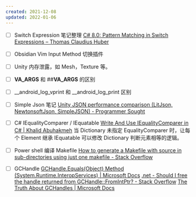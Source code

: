 ```yaml
---
created: 2021-12-08
updated: 2022-01-06
---
```

- [ ] Switch Expression 笔记整理
 [C# 8.0: Pattern Matching in Switch Expressions – Thomas Claudius Huber](https://www.thomasclaudiushuber.com/2021/02/25/c-9-0-pattern-matching-in-switch-expressions/)
- [ ]  Obsidian Vim Input Method 切换插件
- [ ] Unity 内存泄露，如 Mesh，Texture 等。
- [ ]  __VA_ARGS__ 和 ##__VA_ARGS__ 的区别
- [ ]   __android_log_vprint 和 __android_log_print 区别
- [ ]   Simple Json 笔记
 [Unity JSON performance comparison (LitJson, NewtonsoftJson, SimpleJSON) - Programmer Sought](https://programmersought.com/article/96576253892/)
- [ ] C# IEqualityComparer / IEquatable
 [Write And Use IEqualityComparer in C# | Khalid Abuhakmeh](https://khalidabuhakmeh.com/write-and-use-iequalitycomparer)
        当 Dictionary 未指定 EqualityComparer 时，让每个 Element 继承 IEquatable 可以修改 Dictionary 判断元素相等的逻辑。
- [ ] Power shell 编译 Makefile
 [How to generate a Makefile with source in sub-directories using just one makefile - Stack Overflow](https://stackoverflow.com/questions/231229/how-to-generate-a-makefile-with-source-in-sub-directories-using-just-one-makefil)

 - [ ] GCHandle
     [GCHandle.Equals(Object) Method (System.Runtime.InteropServices) | Microsoft Docs](https://docs.microsoft.com/en-us/dotnet/api/system.runtime.interopservices.gchandle.equals?view=net-6.0)
     [.net - Should I free the handle returned from GCHandle::FromIntPtr? - Stack Overflow](https://stackoverflow.com/questions/22091437/should-i-free-the-handle-returned-from-gchandlefromintptr)
    [The Truth About GCHandles | Microsoft Docs](https://docs.microsoft.com/en-us/archive/blogs/clyon/the-truth-about-gchandles)
